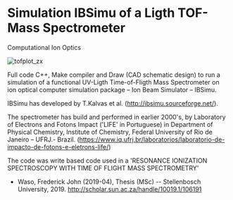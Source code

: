# Simulation IBSimu of a Ligth TOF-Mass Spectrometer 
Computational Ion Optics

![tofplot_zx](https://user-images.githubusercontent.com/97371621/148947954-d5b24e93-795d-4907-a465-a015b97c1044.jpg)


Full code C++, Make compiler and Draw (CAD schematic design) to run a simulation of a functional UV-Ligth Time-of-Fligth Mass Spectrometer on ion optical computer simulation package – Ion Beam Simulator – IBSimu.

IBSimu has developed by T.Kalvas et al. (http://ibsimu.sourceforge.net/).

The spectrometer has build and performed in earlier 2000's, by Laboratory of Electrons and Fotons Impact ('LIFE' in Portuguese) in Department of Physical Chemistry, Institute of Chemistry, Federal University of Rio de Janeiro – UFRJ.- Brazil.
(https://www.iq.ufrj.br/laboratorios/laboratorio-de-impacto-de-fotons-e-eletrons-life/)

The code was write based code used in a 'RESONANCE IONIZATION SPECTROSCOPY WITH TIME OF FLIGHT MASS SPECTROMETRY'
- Waso, Frederick John (2019-04), Thesis (MSc) -- Stellenbosch University, 2019. http://scholar.sun.ac.za/handle/10019.1/106191
